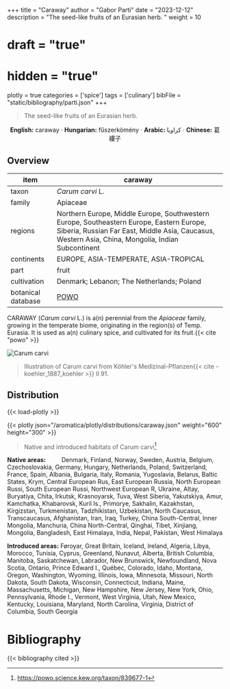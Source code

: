 +++
title = "Caraway"
author = "Gabor Parti"
date = "2023-12-12"
description = "The seed-like fruits of an Eurasian herb. "
weight = 10
# draft = "true"
# hidden = "true"
plotly = true
categories = ['spice']
tags = ['culinary']
bibFile = "static/bibliography/parti.json"
+++

>The seed-like fruits of an Eurasian herb.  [<i class="fab fa-wikipedia-w"></i>](https://en.wikipedia.org/wiki/Caraway)

<center>

**English:** caraway · **Hungarian:** fűszerkömény  · **Arabic:** <span class="arabic-text" dir="rtl">كراويا</span> · **Chinese:** <span class="traditional-chinese-text">葛縷子</span>

</center>

## Overview

|       item       |                                                                                            caraway                                                                                           |
|------------------|----------------------------------------------------------------------------------------------------------------------------------------------------------------------------------------------|
|       taxon      |                                                                                       *Carum carvi* L.                                                                                       |
|      family      |                                                                                           Apiaceae                                                                                           |
|      regions     |Northern Europe, Middle Europe, Southwestern Europe, Southeastern Europe, Eastern Europe, Siberia, Russian Far East, Middle Asia, Caucasus, Western Asia, China, Mongolia, Indian Subcontinent|
|    continents    |                                                                             EUROPE, ASIA-TEMPERATE, ASIA-TROPICAL                                                                            |
|       part       |                                                                                             fruit                                                                                            |
|    cultivation   |                                                                           Denmark; Lebanon; The Netherlands; Poland                                                                          |
|botanical database|                                                                      [POWO](https://powo.science.kew.org/taxon/839677-1)                                                                     |

CARAWAY (*Carum carvi* L.) is a(n) perennial from the *Apiaceae* family, growing in the temperate biome, originating in the region(s) of Temp. Eurasia. It is used as a(n) culinary spice, and cultivated for its fruit.{{< cite "powo" >}}

![Carum carvi](/images/illustrations/caraway.png?width=40rem "Illustration of Carum carvi from Köhler's Medizinal-Pflanzen")

>Illustration of Carum carvi from Köhler's Medizinal-Pflanzen{{< cite -koehler_1887_koehler >}} II 91.

## Distribution

{{< load-plotly >}}

{{< plotly json="/aromatica/plotly/distributions/caraway.json" weight="600" height="300" >}}

>Native and introduced habitats of Carum carvi[^powo]

[^powo]: https://powo.science.kew.org/taxon/839677-1

<p style="text-align:left;">

**Native areas:** &ensp; &ensp; &ensp; Denmark, Finland, Norway, Sweden, Austria, Belgium, Czechoslovakia, Germany, Hungary, Netherlands, Poland, Switzerland, France, Spain, Albania, Bulgaria, Italy, Romania, Yugoslavia, Belarus, Baltic States, Krym, Central European Rus, East European Russia, North European Russi, South European Russi, Northwest European R, Ukraine, Altay, Buryatiya, Chita, Irkutsk, Krasnoyarsk, Tuva, West Siberia, Yakutskiya, Amur, Kamchatka, Khabarovsk, Kuril Is., Primorye, Sakhalin, Kazakhstan, Kirgizstan, Turkmenistan, Tadzhikistan, Uzbekistan, North Caucasus, Transcaucasus, Afghanistan, Iran, Iraq, Turkey, China South-Central, Inner Mongolia, Manchuria, China North-Central, Qinghai, Tibet, Xinjiang, Mongolia, Bangladesh, East Himalaya, India, Nepal, Pakistan, West Himalaya

**Introduced areas:** Føroyar, Great Britain, Iceland, Ireland, Algeria, Libya, Morocco, Tunisia, Cyprus, Greenland, Nunavut, Alberta, British Columbia, Manitoba, Saskatchewan, Labrador, New Brunswick, Newfoundland, Nova Scotia, Ontario, Prince Edward I., Québec, Colorado, Idaho, Montana, Oregon, Washington, Wyoming, Illinois, Iowa, Minnesota, Missouri, North Dakota, South Dakota, Wisconsin, Connecticut, Indiana, Maine, Massachusetts, Michigan, New Hampshire, New Jersey, New York, Ohio, Pennsylvania, Rhode I., Vermont, West Virginia, Utah, New Mexico, Kentucky, Louisiana, Maryland, North Carolina, Virginia, District of Columbia, South Georgia

</p>



# Bibliography

{{< bibliography cited >}}

